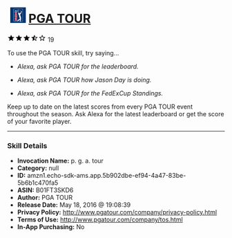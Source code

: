 # &nbsp;<img src="skill_icon" alt="PGA TOUR icon" width="36"> [PGA TOUR](http://alexa.amazon.com/#skills/amzn1.echo-sdk-ams.app.5b902dbe-ef94-4a47-83be-5b6b1c470fa5)
![3.8 stars](../../images/ic_star_black_18dp_1x.png)![3.8 stars](../../images/ic_star_black_18dp_1x.png)![3.8 stars](../../images/ic_star_black_18dp_1x.png)![3.8 stars](../../images/ic_star_half_black_18dp_1x.png)![3.8 stars](../../images/ic_star_border_black_18dp_1x.png) 19

To use the PGA TOUR skill, try saying...

* *Alexa, ask PGA TOUR for the leaderboard.*

* *Alexa, ask PGA TOUR how Jason Day is doing.*

* *Alexa, ask PGA TOUR for the FedExCup Standings.*

Keep up to date on the latest scores from every PGA TOUR event throughout the season.  Ask Alexa for the latest leaderboard or get the score of your favorite player.

***

### Skill Details

* **Invocation Name:** p. g. a. tour
* **Category:** null
* **ID:** amzn1.echo-sdk-ams.app.5b902dbe-ef94-4a47-83be-5b6b1c470fa5
* **ASIN:** B01FT3SKD6
* **Author:** PGA TOUR
* **Release Date:** May 18, 2016 @ 19:08:39
* **Privacy Policy:** http://www.pgatour.com/company/privacy-policy.html
* **Terms of Use:** http://www.pgatour.com/company/tos.html
* **In-App Purchasing:** No
